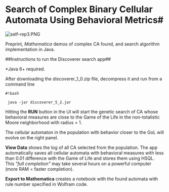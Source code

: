# **Search of Complex Binary Cellular Automata Using Behavioral Metrics**#

![self-rep3.PNG](https://bitbucket.org/repo/dodynj/images/4082026190-self-rep3.PNG)

Preprint, *Mathematica* demos of complex CA found, and search algorithm implementation in Java.

##Instructions to run the Discoverer search app##

*Java 6+ required. 

After downloading the discoverer_1_0.zip file, decompress it and run from a command line


```
#!bash

 java -jar discoverer_5_2.jar
```

Hitting the **RUN** button in the UI will start the genetic search of CA whose behavioral measures are close to the Game of the Life in the non-totalistic Moore neighborhood with radius = 1.

The cellular automaton in the population with behavior closer to the GoL will evolve on the right panel. 

**View Data** shows the log of all CA selected from the population. The app automatically saves all cellular automata with behavioral measures with less than 0.01 difference with the Game of Life and stores them using HSQL. This *"full completion"* may take several hours on a powerful computer (more RAM = faster completion). 

**Export to Mathematica** creates a notebook with the found automata with rule number specified in Wolfram code.